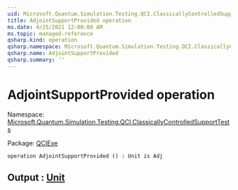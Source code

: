 ```yaml
---
uid: Microsoft.Quantum.Simulation.Testing.QCI.ClassicallyControlledSupportTests.AdjointSupportProvided
title: AdjointSupportProvided operation
ms.date: 4/25/2021 12:00:00 AM
ms.topic: managed-reference
qsharp.kind: operation
qsharp.namespace: Microsoft.Quantum.Simulation.Testing.QCI.ClassicallyControlledSupportTests
qsharp.name: AdjointSupportProvided
qsharp.summary: ''
---
```


# AdjointSupportProvided operation

Namespace: [Microsoft.Quantum.Simulation.Testing.QCI.ClassicallyControlledSupportTests](xref:Microsoft.Quantum.Simulation.Testing.QCI.ClassicallyControlledSupportTests)

Package: [QCIExe](https://nuget.org/packages/QCIExe)




```qsharp
operation AdjointSupportProvided () : Unit is Adj
```


## Output : [Unit](xref:microsoft.quantum.qsharp.valueliterals#unit-literal)

